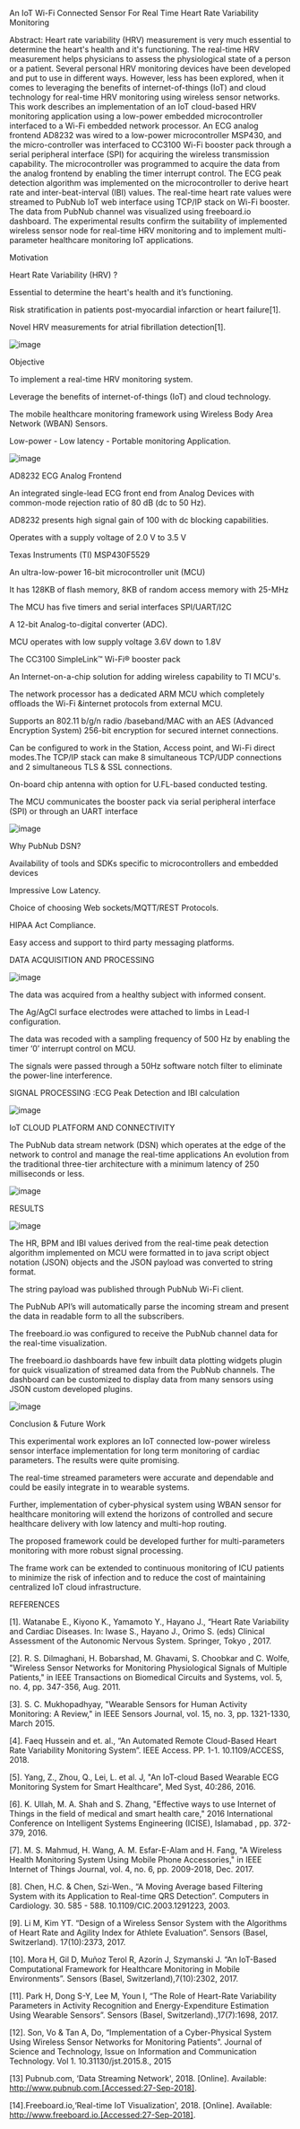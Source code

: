 
An IoT Wi-Fi Connected Sensor For Real Time Heart Rate Variability Monitoring

Abstract: Heart rate variability (HRV) measurement is very much essential to determine the heart's health and it's functioning. The real-time HRV measurement helps physicians to assess the physiological state of a person or a patient. Several personal HRV monitoring devices have been developed and put to use in different ways. However, less has been explored, when it comes to leveraging the benefits of internet-of-things (IoT) and cloud technology for real-time HRV monitoring using wireless sensor networks. This work describes an implementation of an IoT cloud-based HRV monitoring application using a low-power embedded microcontroller interfaced to a Wi-Fi embedded network processor. An ECG analog frontend AD8232 was wired to a low-power microcontroller MSP430, and the micro-controller was interfaced to CC3100 Wi-Fi booster pack through a serial peripheral interface (SPI) for acquiring the wireless transmission capability. The microcontroller was programmed to acquire the data from the analog frontend by enabling the timer interrupt control. The ECG peak detection algorithm was implemented on the microcontroller to derive heart rate and inter-beat-interval (IBI) values. The real-time heart rate values were streamed to PubNub IoT web interface using TCP/IP stack on Wi-Fi booster. The data from PubNub channel was visualized using freeboard.io dashboard. The experimental results confirm the suitability of implemented wireless sensor node for real-time HRV monitoring and to implement multi-parameter healthcare monitoring IoT applications.



Motivation 

Heart Rate Variability (HRV) ?

  Essential to determine the heart's health and it’s functioning.
  
  Risk stratification in patients post-myocardial infarction or heart failure[1].
  
  Novel HRV measurements for atrial fibrillation detection[1].

![image](https://user-images.githubusercontent.com/117635899/213384046-269fee87-c19a-436b-b66d-500aef7521e6.png)

Objective

  To implement a real-time HRV monitoring system.
  
  Leverage the benefits of internet-of-things (IoT) and cloud technology.
  
  The mobile healthcare monitoring framework using Wireless Body Area Network (WBAN) Sensors.
  
  Low-power - Low latency - Portable monitoring Application.

![image](https://user-images.githubusercontent.com/117635899/213384930-55ec68fb-4ed2-47ce-b495-cd0e8e054301.png)

AD8232 ECG Analog Frontend 

  An integrated single-lead ECG front end from Analog Devices with common-mode rejection ratio of 80 dB (dc to 50 Hz).
  
  AD8232 presents high signal gain of 100 with dc blocking capabilities.
  
  Operates with a supply voltage of 2.0 V to 3.5 V
  
Texas Instruments (TI) MSP430F5529

  An ultra-low-power 16-bit microcontroller unit (MCU) 
  
  It has 128KB of flash memory, 8KB of random access memory with 25-MHz 
  
  The MCU has five timers and serial interfaces SPI/UART/I2C
  
  A 12-bit Analog-to-digital converter (ADC).
  
  MCU operates with low supply voltage 3.6V down to 1.8V

The CC3100 SimpleLink™ Wi-Fi® booster pack
  
  An Internet-on-a-chip solution for adding wireless capability to TI MCU's.
  
  The network processor has a dedicated ARM MCU which completely offloads the Wi-Fi &internet protocols from external MCU.
  
  Supports an 802.11 b/g/n radio /baseband/MAC with an AES (Advanced Encryption System) 256-bit encryption for secured internet connections.
  
  Can be configured to work in the Station, Access point, and Wi-Fi direct modes.The TCP/IP stack can make 8 simultaneous TCP/UDP connections and 2 simultaneous TLS &   SSL connections.
  
  On-board chip antenna with option for U.FL-based conducted testing.
  
  The MCU communicates the booster pack via serial peripheral interface (SPI) or through an UART interface
  
  ![image](https://user-images.githubusercontent.com/117635899/213385658-d0eb3cfc-f5a0-475c-9b62-1f240b924ee3.png)

Why PubNub DSN?

  Availability of tools and SDKs specific to microcontrollers and embedded devices
  
  Impressive Low Latency.
  
  Choice of choosing Web sockets/MQTT/REST Protocols.
  
  HIPAA Act Compliance.
  
  Easy access and support to third party messaging platforms.

DATA ACQUISITION AND PROCESSING

![image](https://user-images.githubusercontent.com/117635899/213386033-046b7c80-db77-419c-bc86-baad35644f67.png)

  The data was acquired from a healthy subject with informed consent.

  The Ag/AgCl surface electrodes were attached to limbs in Lead-I configuration.

  The data was recoded with a sampling frequency of 500 Hz by enabling the timer ‘0’ interrupt control on MCU.

  The signals were passed through a 50Hz software notch filter to eliminate the power-line interference.


SIGNAL PROCESSING :ECG Peak Detection and IBI calculation

![image](https://user-images.githubusercontent.com/117635899/213386370-aebfb5ea-cb14-44b8-928e-90de63cedf46.png)

IoT CLOUD PLATFORM AND CONNECTIVITY

  The PubNub data stream network (DSN) which operates at the edge of the network to control and manage the real-time applications
  An evolution from the traditional three-tier architecture with a minimum latency of 250 milliseconds or less.

![image](https://user-images.githubusercontent.com/117635899/213386657-73b6f7f1-55cd-4bcf-ad95-465d597a3f19.png)

RESULTS

![image](https://user-images.githubusercontent.com/117635899/213386789-adf2d961-9cdc-46ff-b5fa-94cfd431b30c.png)

The HR, BPM and IBI values derived from the real-time peak detection algorithm implemented on MCU were formatted in to java script object notation (JSON) objects and the JSON payload was converted to string format.

The string payload was published through PubNub Wi-Fi client.

The PubNub API’s will automatically parse the incoming stream and present the data in readable form to all the subscribers.

The freeboard.io was configured to receive the PubNub channel data for the real-time visualization. 

The freeboard.io dashboards have few inbuilt data plotting widgets plugin for quick visualization of streamed data from the PubNub channels. The dashboard can be customized to display data from many sensors using JSON custom developed plugins.


![image](https://user-images.githubusercontent.com/117635899/213386987-d9e9ebd2-2717-4c1f-84c4-1380eede5fde.png)

Conclusion & Future Work

  This experimental work explores an IoT connected low-power wireless sensor interface implementation for long term monitoring of cardiac parameters.  The results were   quite promising.
  
  The real-time streamed parameters were accurate and dependable and could be easily integrate in to wearable systems.
  
  Further, implementation of cyber-physical system using WBAN sensor for healthcare monitoring will extend the horizons of controlled and secure healthcare delivery     with low latency and multi-hop routing.
  
  The proposed framework could be developed further for multi-parameters monitoring with more robust signal processing.
  
  The frame work can be extended to continuous monitoring of ICU patients to minimize the risk of infection and to reduce the cost of maintaining centralized IoT cloud   infrastructure.

REFERENCES

[1]. Watanabe E., Kiyono K., Yamamoto Y., Hayano J., “Heart Rate Variability and Cardiac Diseases. In: Iwase S., Hayano J., Orimo S. (eds) Clinical Assessment of the Autonomic Nervous System. Springer, Tokyo , 2017.

[2]. R. S. Dilmaghani, H. Bobarshad, M. Ghavami, S. Choobkar and C. Wolfe, "Wireless Sensor Networks for Monitoring Physiological Signals of Multiple Patients," in IEEE Transactions on Biomedical Circuits and Systems, vol. 5, no. 4, pp. 347-356, Aug. 2011.

[3]. S. C. Mukhopadhyay, "Wearable Sensors for Human Activity Monitoring: A Review," in IEEE Sensors Journal, vol. 15, no. 3, pp. 1321-1330, March 2015.

[4]. Faeq Hussein and et. al., “An Automated Remote Cloud-Based Heart Rate Variability Monitoring System”. IEEE Access. PP. 1-1. 10.1109/ACCESS, 2018.

[5]. Yang, Z., Zhou, Q., Lei, L. et al. J, "An IoT-cloud Based Wearable ECG Monitoring System for Smart Healthcare", Med Syst, 40:286, 2016.

[6]. K. Ullah, M. A. Shah and S. Zhang, "Effective ways to use Internet of Things in the field of medical and smart health care," 2016 International Conference on Intelligent Systems Engineering (ICISE), Islamabad , pp. 372-379, 2016.

[7]. M. S. Mahmud, H. Wang, A. M. Esfar-E-Alam and H. Fang, "A Wireless Health Monitoring System Using Mobile Phone Accessories," in IEEE Internet of Things Journal, vol. 4, no. 6, pp. 2009-2018, Dec. 2017.

[8]. Chen, H.C. & Chen, Szi-Wen., “A Moving Average based Filtering System with its Application to Real-time QRS Detection”. Computers in Cardiology. 30. 585 - 588. 10.1109/CIC.2003.1291223, 2003.

[9]. Li M, Kim YT. “Design of a Wireless Sensor System with the Algorithms of Heart Rate and Agility Index for Athlete Evaluation”. Sensors (Basel, Switzerland). 17(10):2373, 2017.

[10]. Mora H, Gil D, Muñoz Terol R, Azorín J, Szymanski J. “An IoT-Based Computational Framework for Healthcare Monitoring in Mobile Environments”. Sensors (Basel, Switzerland),7(10):2302, 2017.

[11]. Park H, Dong S-Y, Lee M, Youn I, “The Role of Heart-Rate Variability Parameters in Activity Recognition and Energy-Expenditure Estimation Using Wearable Sensors”. Sensors (Basel, Switzerland).,17(7):1698, 2017.

[12]. Son, Vo & Tan A, Do, “Implementation of a Cyber-Physical System Using Wireless Sensor Networks for Monitoring Patients”. Journal of Science and Technology, Issue on Information and Communication Technology. Vol 1. 10.31130/jst.2015.8., 2015

[13] Pubnub.com, ‘Data Streaming Network', 2018. [Online]. Available: http://www.pubnub.com.[Accessed:27-Sep-2018].

[14].Freeboard.io,‘Real-time IoT Visualization', 2018. [Online]. Available: http://www.freeboard.io.[Accessed:27-Sep-2018].
